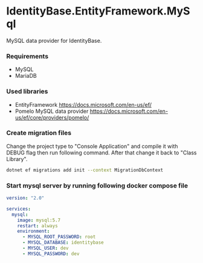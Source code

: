 # IdentityBase.EntityFramework.MySql

MySQL data provider for IdentityBase.

### Requirements

- MySQL
- MariaDB

### Used libraries

- EntityFramework https://docs.microsoft.com/en-us/ef/
- Pomelo MySQL data provider https://docs.microsoft.com/en-us/ef/core/providers/pomelo/

### Create migration files

Change the project type to "Console Application" and compile it with DEBUG flag
then run following command. After that change it back to "Class Library".

```sh
dotnet ef migrations add init --context MigrationDbContext
```

### Start mysql server by running following docker compose file

```yaml
version: "2.0"

services:
  mysql:
    image: mysql:5.7
    restart: always
    environment:
      - MYSQL_ROOT_PASSWORD: root
      - MYSQL_DATABASE: identitybase
      - MYSQL_USER: dev
      - MYSQL_PASSWORD: dev
```
